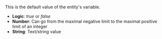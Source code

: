 This is the default value of the entity's variable.

* **Logic**: _true_ or _false_
* **Number**: Can go from the maximal negative limit to the maximal positive limit of an integer
* **String**: Text/string value